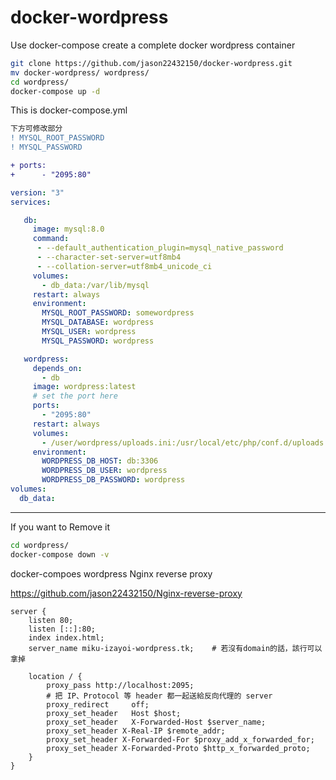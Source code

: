 # docker-wordpress
Use docker-compose create a complete docker wordpress container

``` sh
git clone https://github.com/jason22432150/docker-wordpress.git
mv docker-wordpress/ wordpress/
cd wordpress/
docker-compose up -d
```

This is docker-compose.yml
```diff
下方可修改部分
! MYSQL_ROOT_PASSWORD
! MYSQL_PASSWORD

+ ports:
+      - "2095:80"
```
```yml
version: "3"
services:

   db:
     image: mysql:8.0
     command:
      - --default_authentication_plugin=mysql_native_password
      - --character-set-server=utf8mb4
      - --collation-server=utf8mb4_unicode_ci
     volumes:
       - db_data:/var/lib/mysql
     restart: always
     environment:
       MYSQL_ROOT_PASSWORD: somewordpress
       MYSQL_DATABASE: wordpress
       MYSQL_USER: wordpress
       MYSQL_PASSWORD: wordpress

   wordpress:
     depends_on:
       - db
     image: wordpress:latest
     # set the port here
     ports:
       - "2095:80"
     restart: always
     volumes:
       - /user/wordpress/uploads.ini:/usr/local/etc/php/conf.d/uploads.ini
     environment:
       WORDPRESS_DB_HOST: db:3306
       WORDPRESS_DB_USER: wordpress
       WORDPRESS_DB_PASSWORD: wordpress
volumes:
  db_data:
```
****
If you want to Remove it
```sh
cd wordpress/
docker-compose down -v
```

docker-compoes wordpress Nginx reverse proxy


https://github.com/jason22432150/Nginx-reverse-proxy

```nginx
server {
    listen 80;
    listen [::]:80;
    index index.html;
    server_name miku-izayoi-wordpress.tk;    # 若沒有domain的話，該行可以拿掉

    location / {
        proxy_pass http://localhost:2095;
        # 把 IP、Protocol 等 header 都一起送給反向代理的 server
        proxy_redirect     off;
        proxy_set_header   Host $host;
        proxy_set_header   X-Forwarded-Host $server_name;
        proxy_set_header X-Real-IP $remote_addr;
        proxy_set_header X-Forwarded-For $proxy_add_x_forwarded_for;
        proxy_set_header X-Forwarded-Proto $http_x_forwarded_proto;
    }
}
```
